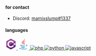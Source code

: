 <h4 align="left">for contact</h4>

 - Discord: [mamixslump#1337](https://discord.com/users/222442639365111808)

<h4 align="left">languages</h4>
<p align="left">
<a href="https://docs.microsoft.com/tr-tr/dotnet/csharp/" target="_blank"> <img src="https://raw.githubusercontent.com/devicons/devicon/master/icons/csharp/csharp-original.svg" alt="csharp" width="35" height="35"/> </a>
<a href="https://www.java.com" target="_blank"> <img src="https://raw.githubusercontent.com/devicons/devicon/master/icons/java/java-original.svg" alt="java" width="35" height="35"/> </a>
<a href="https://www.php.net" target="_blank"> <img src="https://raw.githubusercontent.com/jmnote/z-icons/master/svg/php.svg" alt="php" width="35" height="35"/> </a>
<a href="https://www.python.org" target="_blank"> <img src="https://raw.githubusercontent.com/jmnote/z-icons/master/svg/python.svg" alt="python" width="35" height="35"/> </a>
<a href="https://www.javascript.com" target="_blank"> <img src="https://raw.githubusercontent.com/jmnote/z-icons/master/svg/javascript.svg" alt="javascript" width="35" height="35"/> </a>
